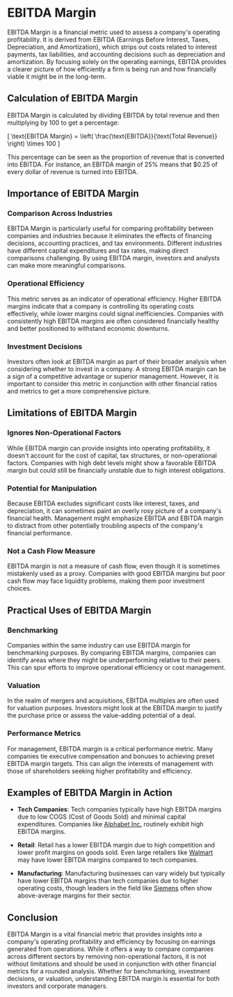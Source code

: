 # EBITDA Margin

EBITDA Margin is a financial metric used to assess a company's operating profitability. It is derived from EBITDA (Earnings Before Interest, Taxes, Depreciation, and Amortization), which strips out costs related to interest payments, tax liabilities, and accounting decisions such as depreciation and amortization. By focusing solely on the operating earnings, EBITDA provides a clearer picture of how efficiently a firm is being run and how financially viable it might be in the long-term.

## Calculation of EBITDA Margin

EBITDA Margin is calculated by dividing EBITDA by total revenue and then multiplying by 100 to get a percentage:

\[ \text{EBITDA Margin} = \left( \frac{\text{EBITDA}}{\text{Total Revenue}} \right) \times 100 \]

This percentage can be seen as the proportion of revenue that is converted into EBITDA. For instance, an EBITDA margin of 25% means that $0.25 of every dollar of revenue is turned into EBITDA.

## Importance of EBITDA Margin

### Comparison Across Industries

EBITDA Margin is particularly useful for comparing profitability between companies and industries because it eliminates the effects of financing decisions, accounting practices, and tax environments. Different industries have different capital expenditures and tax rates, making direct comparisons challenging. By using EBITDA margin, investors and analysts can make more meaningful comparisons.

### Operational Efficiency

This metric serves as an indicator of operational efficiency. Higher EBITDA margins indicate that a company is controlling its operating costs effectively, while lower margins could signal inefficiencies. Companies with consistently high EBITDA margins are often considered financially healthy and better positioned to withstand economic downturns.

### Investment Decisions

Investors often look at EBITDA margin as part of their broader analysis when considering whether to invest in a company. A strong EBITDA margin can be a sign of a competitive advantage or superior management. However, it is important to consider this metric in conjunction with other financial ratios and metrics to get a more comprehensive picture.

## Limitations of EBITDA Margin

### Ignores Non-Operational Factors

While EBITDA margin can provide insights into operating profitability, it doesn't account for the cost of capital, tax structures, or non-operational factors. Companies with high debt levels might show a favorable EBITDA margin but could still be financially unstable due to high interest obligations.

### Potential for Manipulation

Because EBITDA excludes significant costs like interest, taxes, and depreciation, it can sometimes paint an overly rosy picture of a company's financial health. Management might emphasize EBITDA and EBITDA margin to distract from other potentially troubling aspects of the company's financial performance.

### Not a Cash Flow Measure

EBITDA margin is not a measure of cash flow, even though it is sometimes mistakenly used as a proxy. Companies with good EBITDA margins but poor cash flow may face liquidity problems, making them poor investment choices.

## Practical Uses of EBITDA Margin

### Benchmarking

Companies within the same industry can use EBITDA margin for benchmarking purposes. By comparing EBITDA margins, companies can identify areas where they might be underperforming relative to their peers. This can spur efforts to improve operational efficiency or cost management.

### Valuation

In the realm of mergers and acquisitions, EBITDA multiples are often used for valuation purposes. Investors might look at the EBITDA margin to justify the purchase price or assess the value-adding potential of a deal. 

### Performance Metrics

For management, EBITDA margin is a critical performance metric. Many companies tie executive compensation and bonuses to achieving preset EBITDA margin targets. This can align the interests of management with those of shareholders seeking higher profitability and efficiency.

## Examples of EBITDA Margin in Action

- **Tech Companies**: Tech companies typically have high EBITDA margins due to low COGS (Cost of Goods Sold) and minimal capital expenditures. Companies like [Alphabet Inc.](https://abc.xyz) routinely exhibit high EBITDA margins.
  
- **Retail**: Retail has a lower EBITDA margin due to high competition and lower profit margins on goods sold. Even large retailers like [Walmart](https://www.walmart.com) may have lower EBITDA margins compared to tech companies.

- **Manufacturing**: Manufacturing businesses can vary widely but typically have lower EBITDA margins than tech companies due to higher operating costs, though leaders in the field like [Siemens](https://www.siemens.com) often show above-average margins for their sector.

## Conclusion

EBITDA Margin is a vital financial metric that provides insights into a company's operating profitability and efficiency by focusing on earnings generated from operations. While it offers a way to compare companies across different sectors by removing non-operational factors, it is not without limitations and should be used in conjunction with other financial metrics for a rounded analysis. Whether for benchmarking, investment decisions, or valuation, understanding EBITDA margin is essential for both investors and corporate managers.